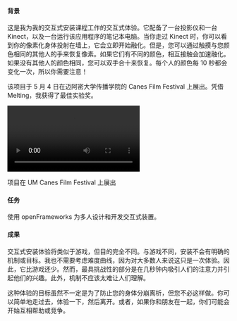 #### 背景

这是我为我的交互式安装课程工作的交互式体验。它配备了一台投影仪和一台 Kinect，以及一台运行该应用程序的笔记本电脑。当你走过 Kinect 时，你可以看到你的像素化身体投射在墙上，它会立即开始融化。但是，您可以通过触摸与您颜色相同的其他人的手来恢复像素。如果它们有不同的颜色，相互接触会加速融化。如果没有其他人的颜色相同，您可以双手合十来恢复。每个人的颜色每 10 秒都会变化一次，所以你需要注意！

该项目于 5 月 4 日在迈阿密大学传播学院的 Canes Film Festival 上展出。凭借 Melting，我获得了最佳实验奖。

<div class="video-wrapper">
  <video controls>
    <source src="./assets/img/melting-exhibition.mp4" type="video/mp4">
  </video>
  <p class="col-xs-12 caption">项目在 UM Canes Film Festival 上展出</p>
</div>

#### 任务

使用 openFrameworks 为多人设计和开发交互式装置。

#### 成果

交互式安装体验将类似于游戏，但目的完全不同。与游戏不同，安装不会有明确的机制或目标。我也不需要考虑难度曲线，因为对大多数人来说这只是一次体验。因此，它比游戏还少。然而，最具挑战性的部分是在几秒钟内吸引人们的注意力并引起他们的兴趣。此外，机制不应该太难让人们理解。

这种体验的目标虽然不一定是为了防止您的身体分崩离析，但您不必这样做。你可以简单地走过去，体验一下，然后离开。或者，如果你和朋友在一起，你们可能会开始互相帮助或竞争。
